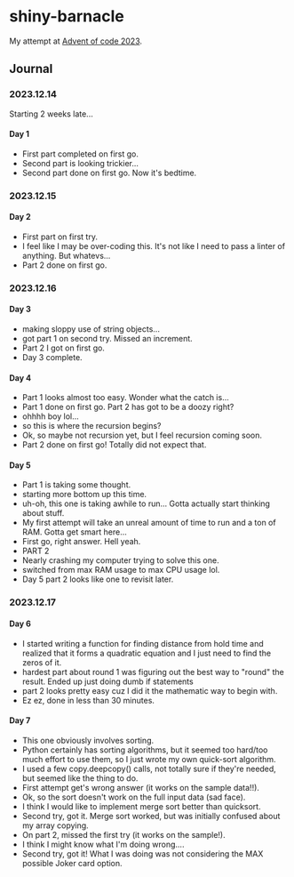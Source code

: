 # shiny-barnacle
My attempt at [Advent of code 2023](https://adventofcode.com/2023).

## Journal

### 2023.12.14
Starting 2 weeks late...
#### Day 1
* First part completed on first go.
* Second part is looking trickier...
* Second part done on first go. Now it's bedtime.

### 2023.12.15
#### Day 2
* First part on first try.
* I feel like I may be over-coding this. It's not like I need to pass a linter of anything. But whatevs...
* Part 2 done on first go. 

### 2023.12.16
#### Day 3
* making sloppy use of string objects...
* got part 1 on second try. Missed an increment.
* Part 2 I got on first go.
* Day 3 complete.

#### Day 4
* Part 1 looks almost too easy. Wonder what the catch is...
* Part 1 done on first go. Part 2 has got to be a doozy right?
* ohhhh boy lol...
* so this is where the recursion begins?
* Ok, so maybe not recursion yet, but I feel recursion coming soon.
* Part 2 done on first go! Totally did not expect that.

#### Day 5
* Part 1 is taking some thought.
* starting more bottom up this time.
* uh-oh, this one is taking awhile to run... Gotta actually start thinking about stuff.
* My first attempt will take an unreal amount of time to run and a ton of RAM. Gotta get smart here...
* First go, right answer. Hell yeah.
* PART 2
* Nearly crashing my computer trying to solve this one.
* switched from max RAM usage to max CPU usage lol.
* Day 5 part 2 looks like one to revisit later.

### 2023.12.17
#### Day 6
* I started writing a function for finding distance from hold time and realized that it forms a quadratic equation and I just need to find the zeros of it.
* hardest part about round 1 was figuring out the best way to "round" the result. Ended up just doing dumb if statements
* part 2 looks pretty easy cuz I did it the mathematic way to begin with.
* Ez ez, done in less than 30 minutes.

#### Day 7
* This one obviously involves sorting.
* Python certainly has sorting algorithms, but it seemed too hard/too much effort to use them, so I just wrote my own quick-sort algorithm.
* I used a few copy.deepcopy() calls, not totally sure if they're needed, but seemed like the thing to do.
* First attempt get's wrong answer (it works on the sample data!!).
* Ok, so the sort doesn't work on the full input data (sad face).
* I think I would like to implement merge sort better than quicksort.
* Second try, got it. Merge sort worked, but was initially confused about my array copying.
* On part 2, missed the first try (it works on the sample!).
* I think I might know what I'm doing wrong....
* Second try, got it! What I was doing was not considering the MAX possible Joker card option.
